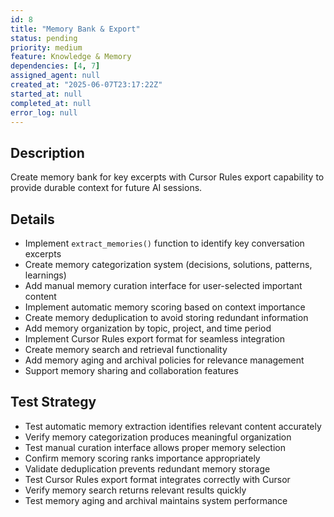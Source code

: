 ```yaml
---
id: 8
title: "Memory Bank & Export"
status: pending
priority: medium
feature: Knowledge & Memory
dependencies: [4, 7]
assigned_agent: null
created_at: "2025-06-07T23:17:22Z"
started_at: null
completed_at: null
error_log: null
---
```


## Description

Create memory bank for key excerpts with Cursor Rules export capability to provide durable context for future AI sessions.

## Details

- Implement `extract_memories()` function to identify key conversation excerpts
- Create memory categorization system (decisions, solutions, patterns, learnings)
- Add manual memory curation interface for user-selected important content
- Implement automatic memory scoring based on context importance
- Create memory deduplication to avoid storing redundant information
- Add memory organization by topic, project, and time period
- Implement Cursor Rules export format for seamless integration
- Create memory search and retrieval functionality
- Add memory aging and archival policies for relevance management
- Support memory sharing and collaboration features

## Test Strategy

- Test automatic memory extraction identifies relevant content accurately
- Verify memory categorization produces meaningful organization
- Test manual curation interface allows proper memory selection
- Confirm memory scoring ranks importance appropriately
- Validate deduplication prevents redundant memory storage
- Test Cursor Rules export format integrates correctly with Cursor
- Verify memory search returns relevant results quickly
- Test memory aging and archival maintains system performance
